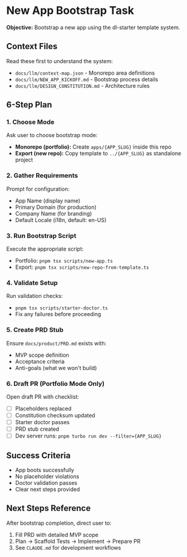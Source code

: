 # New App Bootstrap Task

**Objective:** Bootstrap a new app using the dl-starter template system.

## Context Files

Read these first to understand the system:

- `docs/llm/context-map.json` - Monorepo area definitions
- `docs/llm/NEW_APP_KICKOFF.md` - Bootstrap process details
- `docs/llm/DESIGN_CONSTITUTION.md` - Architecture rules

## 6-Step Plan

### 1. Choose Mode

Ask user to choose bootstrap mode:

- **Monorepo (portfolio):** Create `apps/{APP_SLUG}` inside this repo
- **Export (new repo):** Copy template to `../{APP_SLUG}` as standalone project

### 2. Gather Requirements

Prompt for configuration:

- App Name (display name)
- Primary Domain (for production)
- Company Name (for branding)
- Default Locale (i18n, default: en-US)

### 3. Run Bootstrap Script

Execute the appropriate script:

- Portfolio: `pnpm tsx scripts/new-app.ts`
- Export: `pnpm tsx scripts/new-repo-from-template.ts`

### 4. Validate Setup

Run validation checks:

- `pnpm tsx scripts/starter-doctor.ts`
- Fix any failures before proceeding

### 5. Create PRD Stub

Ensure `docs/product/PRD.md` exists with:

- MVP scope definition
- Acceptance criteria
- Anti-goals (what we won't build)

### 6. Draft PR (Portfolio Mode Only)

Open draft PR with checklist:

- [ ] Placeholders replaced
- [ ] Constitution checksum updated
- [ ] Starter doctor passes
- [ ] PRD stub created
- [ ] Dev server runs: `pnpm turbo run dev --filter={APP_SLUG}`

## Success Criteria

- App boots successfully
- No placeholder violations
- Doctor validation passes
- Clear next steps provided

## Next Steps Reference

After bootstrap completion, direct user to:

1. Fill PRD with detailed MVP scope
2. Plan → Scaffold Tests → Implement → Prepare PR
3. See `CLAUDE.md` for development workflows
